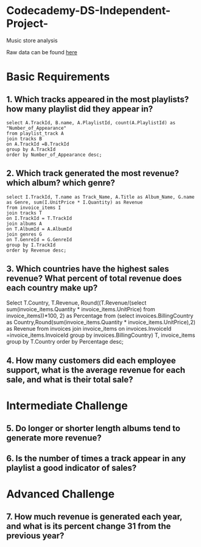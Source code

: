 # Codecademy-DS-Independent-Project-
Music store analysis 

Raw data can be found [here](https://www.sqlitetutorial.net/sqlite-sample-database/)

# **Basic Requirements**

## 1. Which tracks appeared in the most playlists? how many playlist did they appear in?
```
select A.TrackId, B.name, A.PlaylistId, count(A.PlaylistId) as "Number_of_Appearance" 
from playlist_track A 
join tracks B
on A.TrackId =B.TrackId
group by A.TrackId
order by Number_of_Appearance desc;
```

## 2. Which track generated the most revenue? which album? which genre?
 ```
select I.TrackId, T.name as Track_Name, A.Title as Album_Name, G.name as Genre, sum(I.UnitPrice * I.Quantity) as Revenue 
from invoice_items I
join tracks T
on I.TrackId = T.TrackId
join albums A 
on T.AlbumId = A.AlbumId
join genres G
on T.GenreId = G.GenreId
group by I.TrackId
order by Revenue desc; 
```

## 3. Which countries have the highest sales revenue? What percent of total revenue does each country make up?

Select T.Country, T.Revenue, Round((T.Revenue/(select sum(invoice_items.Quantity * invoice_items.UnitPrice) from invoice_items))*100, 2) as Percentage
from 
(select invoices.BillingCountry as Country,Round(sum(invoice_items.Quantity * invoice_items.UnitPrice),2) as Revenue
from invoices
join invoice_items 
on invoices.InvoiceId =invoice_items.InvoiceId
group by invoices.BillingCountry) T, invoice_items
group by T.Country
order by Percentage desc; 

## 4. How many customers did each employee support, what is the average revenue for each sale, and what is their total sale?

# **Intermediate Challenge**

## 5. Do longer or shorter length albums tend to generate more revenue?

## 6. Is the number of times a track appear in any playlist a good indicator of sales?

# **Advanced Challenge** 

## 7. How much revenue is generated each year, and what is its percent change 31 from the previous year?
